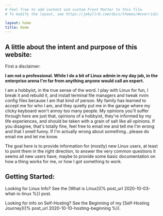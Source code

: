 ```yaml
---
# Feel free to add content and custom Front Matter to this file.
# To modify the layout, see https://jekyllrb.com/docs/themes/#overriding-theme-defaults

layout: home
title: Home
---
```


## A little about the intent and purpose of this website: 

First a disclaimer:

**I am not a professional.  While I do a bit of Linux admin in my day job, in the enterprise arena I'm far from anything anyone would call an expert.**

I am a hobbyist, in the true sense of the word.  I play with Linux for fun, I break it and rebuild
it, and install terminal file managers and tweak nvim config files because I am that kind of person.
My family has learned to accept me for who I am, and they quietly put me in the garage where my
clicky keyboard won't annoy too many people.  My opinions you'll suffer through here are just that,
opinions of a hobbyist, they're informed by my life experiences, and should be taken with a grain of
salt like all opinions.  If you disagree, that's totally fine, feel free to email me and tell me I'm
wrong and that I smell funny.  If I'm actually wrong about something...please do email me and let me
know. 

The goal here is to provide information for (mostly) new Linux users, at least to point them in the
right direction, to answer the very common questions it seems all new users have, maybe to provide
some basic documentation on how a thing works for me, or how I got something to work. 

## Getting Started: 

Looking for Linux Info?  See the [What is Linux]({% post_url 2020-10-03-what-is-linux %}) post.

Looking for info on Self-Hosting?  See the Beginning of my [Self-Hosting Journey]({% post_url
2020-10-10-hosting-beginning %}).
